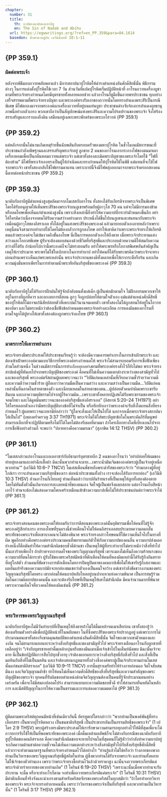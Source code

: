 ```yaml
---
chapter:
  number: 31
  title:
    th: บาปของนาดับและอาบีฮู
    en: The Sin of Nadab and Abihu
  url: https://egwwritings.org/?ref=en_PP.359&para=84.1614
  basedon: ศึกษาควบคู่กับ เลวีนิติบทที่ 10:1–11
---
```


## {PP 359.1}

### ผิดต่อพระเจ้า

หลังจากพิธีมอบถวายพลับพลาแล้ว มีการสถาปนาปุโรหิตให้ดำรงตำแหน่งอันศักดิ์สิทธิ์นั้น พิธีกรรมต่างๆ ในการแต่งตั้งปุโรหิตใช้เวลา 7 วัน ส่วนวันที่แปดปุโรหิตเริ่มปฏิบัติหน้าที่ อาโรนถวายเครื่องบูชาตามที่พระเจ้าทรงกำหนดโดยมีบุตรชายทั้งหลายคอยช่วย แล้วอาโรนก็ชูมือขึ้นอวยพรประชาชน ทุกอย่างเสร็จสรรพตามที่พระเจ้าทรงบัญชา และพระองค์ทรงรับเอาของถวายนั้นโดยทรงสำแดงพระสิริเป็นกรณีพิเศษ มีไฟตกลงมาจากพระองค์เผาเครื่องถวายที่อยู่บนแท่นบูชา ประชาชนต่างจับจ้องการสำแดงฤทธานุภาพนี้อย่างกลัวเกรง พวกเขาถือว่าเป็นสัญลักษณ์แห่งพระสิริและความโปรดปรานของพระเจ้า จึงโห่ร้องสรรเสริญและกราบลงถึงดิน เสมือนอยู่เฉพาะพระพักตร์ของพระเยโฮวาห์ {PP 359.1}

## {PP 359.2}

แต่หลังจากนั้นไม่นานเกิดเหตุร้ายขึ้นฉับพลันกับครอบครัวของมหาปุโรหิต ในชั่วโมงนมัสการขณะที่ประชาชนกำลังอธิษฐานและสรรเสริญพระเจ้าอยู่ ลูกชาย 2 คนของอาโรนเอากระถางไฟของตนมาเผาเครื่องหอมเพื่อเป็นกลิ่นหอมถวายแด่พระเจ้า แต่เขาทั้งสองละเมิดพระบัญชาของพระเจ้าโดยใช้ “ไฟที่ต้องห้าม”<!--เลวีนิติ 10:1 TH1971--> มีไฟที่พระเจ้าเองทรงเป็นผู้ให้กำเนิดและทรงกำหนดให้ปุโรหิตใช้ในพิธี แต่แทนที่จะใช้ไฟจากพระเจ้า เขาทั้งสองกลับใช้ไฟธรรมดาแทน เพราะบาปนี้จึงมีไฟพลุ่งออกมาจากพระเจ้าครอกสองคนนี้ตายต่อหน้าประชาชน {PP 359.2}

## {PP 359.3}

นาดับกับอาบีฮูมีตำแหน่งสูงสุดถัดมาจากโมเสสกับอาโรน ทั้งสองได้รับเกียรติจากพระเจ้าเป็นพิเศษ โดยได้รับอนุญาตให้เห็นพระสิริของพระเจ้าบนภูเขาพร้อมกับผู้อาวุโส 70 คน แต่จะไม่มีการมองข้ามหรือลดโทษเพื่อเห็นแก่ตำแหน่งสูงนั้น เพราะสิ่งเหล่านี้ยิ่งทำให้ความบาปที่กระทำมัวหมองขึ้นอีก อย่าให้ใครคิดว่าเนื่องจากตนได้รับความสว่างอย่างมาก ประหนึ่งได้ขึ้นไปบนภูเขาและสนทนากับพระเจ้าเหมือนผู้อาวุโสของอิสราเอล ทั้งได้อยู่ในแสงพระสิริของพระองค์ แล้วมายกยอตัวเองภายหลังว่าเพราะเหตุนี้ตนจึงสามารถทำบาปได้โดยไม่ต้องกลัวการถูกลงโทษ อย่าให้เขาคิดว่าเพราะพระเจ้าทรงให้เกียรติตนแล้วพระองค์จะไม่เข้มงวดถึงขั้นลงโทษ นี่เป็นการหลอกตัวเองให้ถึงตาย เมื่อพระเจ้าประทานแสงสว่างและโอกาสพิเศษ ผู้รับจะต้องตอบสนองด้วยชีวิตที่บริสุทธิ์และประกอบด้วยความดีให้สมกับความสว่างที่ได้รับ ถ้าน้อยไปกว่านี้พระองค์ก็จะไม่ทรงยอมรับ อย่าให้พระพรหรือโอกาสพิเศษอันสำคัญเป็นเหตุให้เราประมาท พระพรไม่ใช่ใบเบิกทางในการทำบาป อย่าให้คนที่ได้รับพระพรคิดว่าพระเจ้าจะทรงผ่อนปรนเพราะเห็นแก่พระพรเหล่านั้น พระเจ้าประทานของดีทั้งหลายเพื่อให้เรากระตือรือร้น และเกิดความมุ่งมั่นพากเพียรในการทำตามน้ำพระทัยอันบริสุทธิ์ของพระองค์ {PP 359.3}

## {PP 360.1}

นาดับกับอาบีฮูไม่ได้รับการฝึกฝนให้รู้จักบังคับตนตั้งแต่เด็ก ผู้เป็นพ่อมักตามใจ ไม่ฝึกอบรมพวกเขาให้อยู่ในทางที่ถูกที่ควร และละเลยการตีสอน ลูกๆ จึงถูกปล่อยให้ตามใจตัวเอง แม้แต่ตำแหน่งศักดิ์สิทธิ์ของปุโรหิตก็ไม่อาจแก้นิสัยปล่อยตัวที่เพาะบ่มไว้นานจนเคยตัว เขาทั้งสองไม่ได้ถูกสอนให้อยู่ในโอวาทของบิดา และไม่ตระหนักว่าต้องเชื่อฟังข้อกำหนดของพระเจ้าอย่างละเอียด การหลงผิดของอาโรนที่ตามใจลูกได้ปูทางให้เขาทั้งสองต้องถูกพระเจ้าลงโทษ {PP 360.1}

## {PP 360.2}

### มาตรการให้เคารพยำเกรง

พระเจ้าทรงมีพระประสงค์ให้ประชาชนเรียนรู้ว่า จะต้องมีความเคารพยำเกรงในการเข้าเฝ้าพระเจ้า และต้องเข้าเฝ้าพระองค์ตามแบบวิธีการที่พระองค์ทรงกำหนดให้ พระเจ้าไม่สามารถยอมรับการเชื่อฟังเพียงส่วนใดส่วนหนึ่ง ในช่วงนมัสการนั้นการทำ*เกือบทุกอย่าง*ตามที่พระองค์ทรงสั่งไว้ก็ยังไม่พอ พระเจ้าทรงสาปแช่งผู้ที่หันเหไปจากพระบัญญัติของพระองค์ คือคนที่ไม่เห็นความแตกต่างระหว่างของสามัญทั่วไปและของบริสุทธิ์ พระองค์ตรัสผ่านผู้เผยพระวจนะว่า “วิบัติแก่คนเหล่านั้นที่เรียกความชั่วร้ายว่าความดี และความดีว่าความชั่วร้าย ผู้ถือเอาว่าความมืดเป็นความสว่าง และความสว่างเป็นความมืด…วิบัติแก่คนเหล่านั้นที่ฉลาดในสายตาของตัว และเฉียบแหลมในสายตาของตน…ผู้ปล่อยตัวคนทำผิดเพราะเขารับสินบน และเอาความยุติธรรมไปจากผู้ไร้ความผิด…เพราะเขาทั้งหลายปฏิเสธไม่รับพระธรรมของพระเจ้าจอมโยธา และได้ดูหมิ่นพระวจนะขององค์บริสุทธิ์แห่งอิสราเอล” (อิสยาห์ 5:20–24 TH1971) อย่าให้ใครหลอกตัวเองว่ามีพระบัญญัติบางข้อที่ไม่จำเป็น หรือทึกทักเอาว่าพระองค์จะรับสิ่งใดแทนสิ่งที่ทรงกำหนดไว้ ผู้เผยพระวจนะเยเรมีย์กล่าวว่า “ผู้ใดจะสั่งและให้เป็นไปได้ นอกจากเมื่อพระเจ้าทรงสถาปนาให้เป็นไป” (เพลงคร่ำครวญ 3:37 TH1971) พระเจ้าไม่ได้ใส่พระบัญชาข้อใดในพระคัมภีร์ที่มนุษย์สามารถเลือกที่จะปฏิบัติตามหรือไม่ก็ได้โดยไม่ต้องรับผลที่ตามมา ถ้าใครเลือกทางใดที่เบี่ยงเบนไปจากการเชื่อฟังอย่างถ้วนถี่ จะพบว่า “ปลายทางคือความมรณา” (สุภาษิต 14:12 THSV) {PP 360.2}

## {PP 361.1}

“โมเสสกล่าวแก่อาโรนและเอเลอาซาร์กับอิธามาร์บุตรชายอีก 2 คนของอาโรนว่า ‘อย่าปล่อยให้ผมของท่ายลุ่ยลงมาและอย่าฉีกเสื้อผ้า มิฉะนั้นพวกท่านจะตาย…เพราะน้ำมันเจิมขององค์พระผู้เป็นเจ้าอยู่เหนือพวกท่าน’” (เลวีนิติ 10:6–7 TNCV) โมเสสเตือนพี่ชายถึงพระดำรัสของพระเจ้าว่า “ท่ามกลางผู้ที่อยู่ใกล้เรา เราจะสำแดงความบริสุทธิ์ของเรา ต่อหน้าประชาชนทั้งปวง เราจะต้องได้รับการยกย่อง” (เลวีนิติ 10:3 THSV) ส่วนอาโรนก็เงียบอยู่ ท่านเห็นแล้วว่าบาปอันร้ายแรงที่เป็นเหตุให้ลูกทั้งสองต้องตายโดยไม่ทันตั้งตัวนั้นเกิดจากการละเลยหน้าที่ของตนเอง จิตใจผู้เป็นพ่อจึงแตกสลาย แต่อาโรนเก็บสีหน้าเอาไว้ ท่านจะต้องไม่แสดงความโศกเศร้าเหมือนเข้าข้างความบาปเพื่อไม่ให้ประชาชนบ่นต่อว่าพระเจ้าได้ {PP 361.1}

## {PP 361.2}

พระเจ้าทรงสอนคนของพระองค์ให้ยอมรับว่าการตีสอนของพระองค์นั้นยุติธรรมเพื่อให้คนที่ไม่รู้จักพระองค์รู้สึกยำเกรง การลงโทษที่รุนแรงนี้ช่วยเตือนใจไม่ให้คนอิสราเอลสบประมาทความอดกลั้นพระทัยของพระเจ้าเพื่อเขาบางคนจะไม่ต้องพินาศ พระเจ้าทรงกล่าวโทษคนที่ใช้ความเห็นใจไปในทางที่ผิด พูดอีกอย่างคือพระองค์ทรงประณามคนที่พยายามแก้ตัวให้กับความบาปของคนอื่น ความบาปส่งผลอย่างหนึ่งก็คือมันทำให้ความสำนึกผิดชอบชั่วดีด้านชา เป็นเหตุให้ผู้ที่กระทำบาปไม่ตระหนักว่าสิ่งที่ทำไปนั้นเลวร้ายเพียงไร ถ้าปราศจากการดลใจของพระวิญญาณบริสุทธิ์ เขาจะมองไม่เห็นถึงความร้ายแรงของความบาปที่ตนได้กระทำ ผู้รับใช้ของพระคริสต์มีหน้าที่ตักเตือนให้คนที่หลงผิดเหล่านี้ได้รับรู้ถึงอันตรายที่อยู่ใกล้ตัว ส่วนคนที่ขัดขวางการตักเตือนโดยการปิดหูปิดตาของคนบาปเพื่อไม่ให้เขารับรู้ถึงสภาพและผลอันแท้จริงของความบาปมักจะยกย่องชมเชยว่าตัวเองเป็นคนใจกว้าง แต่เขากำลังขัดขวางงานของพระวิญญาณบริสุทธิ์โดยตรง เขากล่อมให้คนบาปหลับใหลอยู่บนปากเหวแห่งความพินาศ เป็นการสมรู้ร่วมคิดในความผิดบาปของคนนั้น และจะต้องรับโทษที่เป็นเหตุให้เขาไม่สำนึกผิด มีคนจำนวนมากที่พินาศเพราะความเห็นใจที่ลวงคนให้หลงผิดเช่นนี้ {PP 361.2}

## {PP 361.3}

### พระวิหารของพระวิญญาณบริสุทธิ์

นาดับกับอาบีฮูคงไม่มีวันทำบาปที่เป็นเหตุให้ถึงตายถ้าไม่ได้ดื่มเหล้าจนเมาเสียก่อน เขาทั้งสองรู้ว่าต้องเตรียมตัวอย่างดีเพื่อปฏิบัติหน้าที่ในพลับพลา ในที่ซึ่งพระสิริของพระเจ้าปรากฏอยู่ แต่เพราะการไม่ประมาณตนเขาทั้งสองจึงขาดคุณสมบัติของตำแหน่งอันศักดิ์สิทธิ์นั้น จิตใจของพวกเขามัวหมองและงงงัน จนไม่สามารถแยกแยะระหว่างสิ่งบริสุทธิ์และของสามัญทั่วไป พระเจ้าทรงเตือนอาโรนกับลูกชายที่เหลืออยู่ว่า “เจ้ากับบุตรชายอย่าดื่มเหล้าองุ่นหรือของมึนเมาเมื่อเจ้าเข้าไปในเต็นท์นัดพบ มิฉะนั้นเจ้าจะตาย นี่เป็นข้อปฏิบัติถาวรสืบไปทุกชั่วอายุ เจ้าต้องแยกแยะระหว่างสิ่งบริสุทธิ์กับสิ่งทั่วไป และสิ่งที่เป็นมลทินกับสิ่งที่ไม่เป็นมลทิน และเจ้าต้องสอนกฎหมายทั้งปวงซึ่งองค์พระผู้เป็นเจ้าประทานผ่านโมเสสนั้นแก่ชนชาติอิสราเอล” (เลวีนิติ 10:9–11 TNCV) การดื่มสุราเมรัยทำให้ร่างกายอ่อนแอ จิตใจสับสนมึนงง และจิตวิญญาณต่ำช้า ทำให้คนไม่เห็นความศักดิ์สิทธิ์ของสิ่งที่บริสุทธิ์และความสำคัญของพระบัญญัติของพระเจ้า ทุกคนที่รับผิดชอบตำแหน่งด้านจิตวิญญาณต้องเป็นคนที่รู้จักประมาณตนอย่างเคร่งครัด เพื่อจะได้มีสมองปลอดโปร่ง สามารถแยกแยะความผิดชอบชั่วดี ทำให้สามารถยืนหยัดในหลักการ และมีสติปัญญาในการให้ความเป็นธรรมและการแสดงความเมตตาได้ {PP 361.3}

## {PP 362.1}

ผู้ติดตามพระคริสต์ทุกคนมีหน้าที่เช่นเดียวกันนี้ อัครทูตเปโตรกล่าวว่า “พวกท่านเป็นพงศ์พันธุ์ที่ทรงเลือกสรร เป็นพวกปุโรหิตหลวง เป็นชนชาติบริสุทธิ์ เป็นประชากรอันเป็นกรรมสิทธิ์ของพระเจ้า” (1 เปโตร 2:9 THSV) พระผู้สร้างทรงมีพระประสงค์ให้เรารักษาความสามารถทุกอย่างไว้ให้ดีที่สุดเพื่อจะได้ถวายการรับใช้ให้เป็นที่พอพระทัยของพระองค์ เมื่อดื่มเหล้าผลลัพธ์ก็จะไม่ต่างกับกรณีของนาดับกับอาบีฮูปุโรหิตของคนอิสราเอล คือความสำนึกผิดชอบจะหายไปจนในที่สุดตนก็ไม่รู้ตัวว่ากำลังทำความบาปอยู่ จะเกิดความด้านชาต่อความชั่วจนไม่เห็นความแตกต่างระหว่างสิ่งสามัญทั่วไปกับสิ่งบริสุทธิ์ศักดิ์สิทธิ์ แล้วเราจะทำตามมาตรฐานที่พระเจ้าทรงกำหนดไว้ได้อย่างไร “ท่านรู้แล้วไม่ใช่หรือว่า ร่างกายของพวกท่านเป็นวิหารของพระวิญญาณบริสุทธิ์ผู้สถิตในท่าน ผู้ซึ่งพวกท่านได้รับจากพระเจ้า และท่านทั้งหลายไม่ใช่เจ้าของตัวท่านเอง เพราะว่าพระเจ้าทรงซื้อท่านไว้แล้วด้วยราคาสูง ฉะนั้นจงถวายพระเกียรติแด่พระเจ้าด้วยร่ายกายของพวกท่านเถิด” (1 โครินธ์ 6:19–20 THSV) “เพราะฉะนั้นเมื่อพวกท่านจะรับประทาน จะดื่ม หรือจะทำอะไรก็ตาม จงทำเพื่อถวายพระเกียรติแด่พระเจ้า” (1 โครินธิ์ 10:31 THSV) มีคำตักเตือนที่จริงจังและน่าเกรงขามสำหรับคริสตจักรของพระคริสต์ในทุกสมัยว่า “ถ้าใครทำลายวิหารของพระเจ้า พระเจ้าจะทรงทำลายคนนั้น เพราะว่าวิหารของพระเจ้าเป็นที่บริสุทธิ์ และพวกท่านเป็นวิหารนั้น” (1 โครินธิ์ 3:17 THSV) {PP 362.1}
